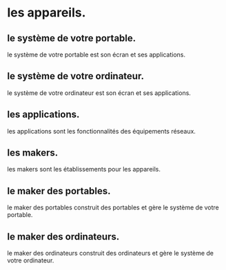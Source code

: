 # les appareils.


## le système de votre portable.

le système de votre portable est son écran et ses applications.


## le système de votre ordinateur.

le système de votre ordinateur est son écran et ses applications.


## les applications.

les applications sont les fonctionnalités des équipements réseaux.


## les makers.

les makers sont les établissements pour les appareils.


## le maker des portables.

le maker des portables construit des portables et gère le système de votre portable.


## le maker des ordinateurs.

le maker des ordinateurs construit des ordinateurs et gère le système de votre ordinateur.
